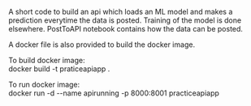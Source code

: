 A short code to build an api which loads an ML model and makes a prediction
everytime the data is posted. Training of the model is done elsewhere.
PostToAPI notebook contains how the data can be posted.

A docker file is also provided to build the docker image.

To build docker image:  
docker build -t praticeapiapp . 

To run docker image:  
docker run -d --name apirunning -p 8000:8001 practiceapiapp